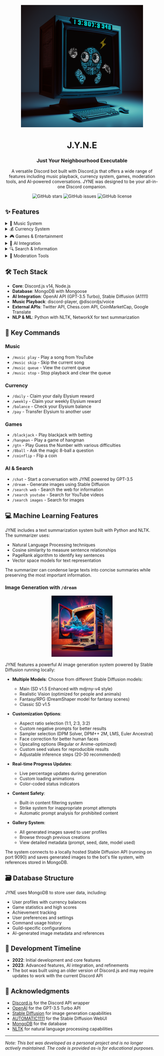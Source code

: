 <div align="center">

<img src="docs/monitor.png" alt="JYNE Bot" width="400"/>

# J.Y.N.E
### Just Your Neighbourhood Executable

A versatile Discord bot built with Discord.js that offers a wide range of features including music playback, currency system, games, moderation tools, and AI-powered conversations. JYNE was designed to be your all-in-one Discord companion.

![GitHub stars](https://img.shields.io/github/stars/kayroye/JYNE)
![GitHub issues](https://img.shields.io/github/issues/kayroye/JYNE)
![GitHub license](https://img.shields.io/github/license/kayroye/JYNE)

</div>

## ✨ Features

<details>
<summary>🎵 Music System</summary>

- Play music from YouTube and other sources
- Queue management with skip, pause, and resume functionality
- Real-time notifications for track changes
- Automatic disconnection when voice channel is empty
</details>

<details>
<summary>💰 Currency System</summary>

- Virtual currency called "Elysium"
- Daily and weekly rewards for active users
- Balance checking and transfer between users
- Currency integration with games and activities
</details>

<details>
<summary>🎮 Games & Entertainment</summary>

- Blackjack with betting system
- Hangman with various categories
- Guess the Number (GTN) with difficulty levels
- 8-ball fortune telling
- Coin flip and other mini-games
- Leaderboards to track high scores
</details>

<details>
<summary>🤖 AI Integration</summary>

- GPT-3.5 Turbo powered conversations
- Thread-based chat system for extended interactions
- Text summarization using NLP techniques
- Personalized AI responses based on user settings
- Image generation using Stable Diffusion
</details>

<details>
<summary>🔍 Search & Information</summary>

- Web search functionality
- YouTube video search
- Image search capabilities
- Cryptocurrency market information
- Chess.com player statistics
</details>

<details>
<summary>👮 Moderation Tools</summary>

- User management
- Strike system for rule violations
- Server configuration options
- Customizable user settings
</details>

## 🛠️ Tech Stack

- **Core**: Discord.js v14, Node.js
- **Database**: MongoDB with Mongoose
- **AI Integration**: OpenAI API (GPT-3.5 Turbo), Stable Diffusion (A1111)
- **Music Playback**: discord-player, @discordjs/voice
- **External APIs**: Twitter API, Chess.com API, CoinMarketCap, Google Translate
- **NLP & ML**: Python with NLTK, NetworkX for text summarization

## 🚀 Key Commands

### Music
- `/music play` - Play a song from YouTube
- `/music skip` - Skip the current song
- `/music queue` - View the current queue
- `/music stop` - Stop playback and clear the queue

### Currency
- `/daily` - Claim your daily Elysium reward
- `/weekly` - Claim your weekly Elysium reward
- `/balance` - Check your Elysium balance
- `/pay` - Transfer Elysium to another user

### Games
- `/blackjack` - Play blackjack with betting
- `/hangman` - Play a game of hangman
- `/gtn` - Play Guess the Number with various difficulties
- `/8ball` - Ask the magic 8-ball a question
- `/coinflip` - Flip a coin

### AI & Search
- `/chat` - Start a conversation with JYNE powered by GPT-3.5
- `/dream` - Generate images using Stable Diffusion
- `/search web` - Search the web for information
- `/search youtube` - Search for YouTube videos
- `/search images` - Search for images

## 💻 Machine Learning Features

JYNE includes a text summarization system built with Python and NLTK. The summarizer uses:

- Natural Language Processing techniques
- Cosine similarity to measure sentence relationships
- PageRank algorithm to identify key sentences
- Vector space models for text representation

The summarizer can condense large texts into concise summaries while preserving the most important information.

### Image Generation with `/dream`

<div align="center">
<img src="docs/dream-loading.gif" alt="JYNE Dream Loading" width="200"/>
</div>

JYNE features a powerful AI image generation system powered by Stable Diffusion running locally:

- **Multiple Models**: Choose from different Stable Diffusion models:
  - Main (SD v1.5 Enhanced with mdjrny-v4 style)
  - Realistic Vision (optimized for people and animals)
  - Fantasy/RPG (DreamShaper model for fantasy scenes)
  - Classic SD v1.5

- **Customization Options**:
  - Aspect ratio selection (1:1, 2:3, 3:2)
  - Custom negative prompts for better results
  - Sampler selection (DPM Solver, DPM++ 2M, LMS, Euler Ancestral)
  - Face correction for better human faces
  - Upscaling options (Regular or Anime-optimized)
  - Custom seed values for reproducible results
  - Adjustable inference steps (20-30 recommended)

- **Real-time Progress Updates**:
  - Live percentage updates during generation
  - Custom loading animations
  - Color-coded status indicators

- **Content Safety**:
  - Built-in content filtering system
  - Strike system for inappropriate prompt attempts
  - Automatic prompt analysis for prohibited content

- **Gallery System**:
  - All generated images saved to user profiles
  - Browse through previous creations
  - View detailed metadata (prompt, seed, date, model used)

The system connects to a locally hosted Stable Diffusion API (running on port 9090) and saves generated images to the bot's file system, with references stored in MongoDB.

## 🗃️ Database Structure

JYNE uses MongoDB to store user data, including:

- User profiles with currency balances
- Game statistics and high scores
- Achievement tracking
- User preferences and settings
- Command usage history
- Guild-specific configurations
- AI-generated image metadata and references

## 🔄 Development Timeline

- **2022**: Initial development and core features
- **2023**: Advanced features, AI integration, and refinements
- The bot was built using an older version of Discord.js and may require updates to work with the current Discord API

## 🙏 Acknowledgments

- [Discord.js](https://discord.js.org/) for the Discord API wrapper
- [OpenAI](https://openai.com/) for the GPT-3.5 Turbo API
- [Stable Diffusion](https://stability.ai/stable-diffusion) for image generation capabilities
- [AUTOMATIC1111](https://github.com/AUTOMATIC1111/stable-diffusion-webui) for the Stable Diffusion WebUI
- [MongoDB](https://www.mongodb.com/) for the database
- [NLTK](https://www.nltk.org/) for natural language processing capabilities

---

*Note: This bot was developed as a personal project and is no longer actively maintained. The code is provided as-is for educational purposes.*

